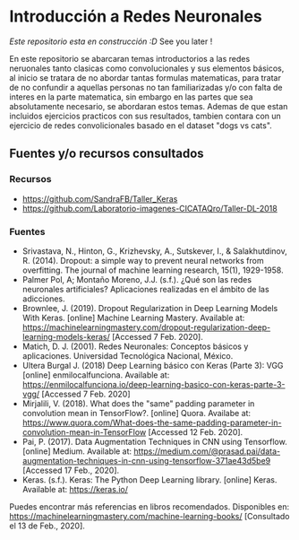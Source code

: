 # Introducción a Redes Neuronales

*Este repositorio esta en construcción :D*
See you later !

En este repositorio se abarcaran temas introductorios a las redes neruonales tanto clasicas como convolucionales y sus elementos básicos, al inicio se tratara de no abordar tantas formulas matematicas, para tratar de no confundir a aquellas personas no tan familiarizadas y/o con falta de interes en la parte matematica, sin embargo en las partes que sea absolutamente necesario, se abordaran estos temas. Ademas de que estan incluidos ejercicios practicos con sus resultados, tambien contara con un ejercicio de redes convolicionales basado en el dataset "dogs vs cats".

## Fuentes y/o recursos consultados

### Recursos

- <https://github.com/SandraFB/Taller_Keras>
- <https://github.com/Laboratorio-imagenes-CICATAQro/Taller-DL-2018>

### Fuentes

- Srivastava, N., Hinton, G., Krizhevsky, A., Sutskever, I., & Salakhutdinov, R. (2014). Dropout: a simple way to prevent neural networks from overfitting. The journal of machine learning research, 15(1), 1929-1958.
- Palmer Pol, A; Montaño Moreno, J.J. (s.f.). ¿Qué son las redes neuronales artificiales? Aplicaciones realizadas en el ámbito de las adicciones.
- Brownlee, J. (2019). Dropout Regularization in Deep Learning Models With Keras. [online] Machine Learning Mastery. Available at: <https://machinelearningmastery.com/dropout-regularization-deep-learning-models-keras/> [Accessed 7 Feb. 2020].
- Matich, D. J. (2001). Redes Neuronales: Conceptos básicos y aplicaciones. Universidad Tecnológica Nacional, México.
- Ultera Burgal J. (2018) Deep Learning básico con Keras (Parte 3): VGG [online] enmilocalfunciona. Available at: <https://enmilocalfunciona.io/deep-learning-basico-con-keras-parte-3-vgg/> [Accessed 7 Feb. 2020]
- Mirjalili, V. (2018). What does the "same" padding parameter in convolution mean in TensorFlow?. [online] Quora. Availabe at: <https://www.quora.com/What-does-the-same-padding-parameter-in-convolution-mean-in-TensorFlow> [Accessed 12 Feb. 2020].
- Pai, P. (2017). Data Augmentation Techniques in CNN using Tensorflow. [online] Medium. Available at: <https://medium.com/@prasad.pai/data-augmentation-techniques-in-cnn-using-tensorflow-371ae43d5be9> [Accessed 17 Feb., 2020].
- Keras. (s.f.). Keras: The Python Deep Learning library. [online] Keras. Available at:  <https://keras.io/>

Puedes encontrar más referencias en libros recomendados. Disponibles en: <https://machinelearningmastery.com/machine-learning-books/> [Consultado el 13 de Feb., 2020].
